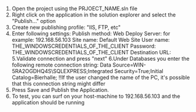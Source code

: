   1. Open the project using the PRJOECT_NAME.sln file
  2. Right click on the application in the solution explorer and select the "Publish..." option
  3. Create new publishing profile: "IIS, FTP, etc"
  4. Enter following settings:
        Publish method: Web Deploy
        Server: for example: 192.168.56.103
        Site name: Default Web Site
        User name: THE_WINDOWSCREDENTIALS_OF_THE_CLIENT
        Password: THE_WINDOWSCREDENTIALS_OF_THE_CLIENT
        Destination URL: 
  5.Validate connection and press "next"
  6.Under Databases you enter the following remote connection string: Data Source=WIN-5RA2OGDHQ4S\SQLEXPRESS;Integrated Security=True;Initial Catalog=Bierhalle; 
  !!If the user changed the name of the PC, it's possible that this connection string might differ
  7. Press Save and Publish the Application.
  8. To test, you can surf on your host-machine to 192.168.56.103 and the application should be running